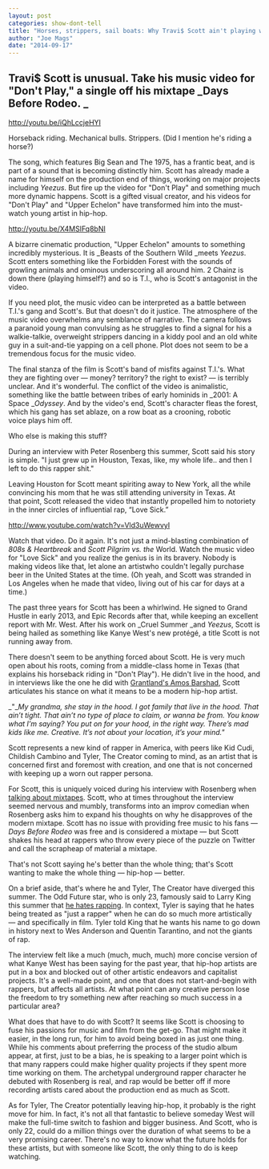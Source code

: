 ```yaml
---
layout: post
categories: show-dont-tell
title: "Horses, strippers, sail boats: Why Travi$ Scott ain't playing with these music videos."
author: "Joe Mags"
date: "2014-09-17"
---
```


## Travi$ Scott is unusual. Take his music video for "Don't Play," a single off his mixtape _Days Before Rodeo. _

http://youtu.be/iQhLccjeHYI

Horseback riding. Mechanical bulls. Strippers. (Did I mention he's riding a horse?)

The song, which features Big Sean and The 1975, has a frantic beat, and is part of a sound that is becoming distinctly him. Scott has already made a name for himself on the production end of things, working on major projects including _Yeezus_. But fire up the video for "Don't Play" and something much more dynamic happens. Scott is a gifted visual creator, and his videos for "Don't Play" and "Upper Echelon" have transformed him into the must-watch young artist in hip-hop.

http://youtu.be/X4MSlFq8bNI

A bizarre cinematic production, "Upper Echelon" amounts to something incredibly mysterious. It is _Beasts of the Southern Wild _meets _Yeezus_. Scott enters something like the Forbidden Forest with the sounds of growling animals and ominous underscoring all around him. 2 Chainz is down there (playing himself?) and so is T.I., who is Scott's antagonist in the video.

If you need plot, the music video can be interpreted as a battle between T.I.'s gang and Scott's. But that doesn't do it justice. The atmosphere of the music video overwhelms any semblance of narrative. The camera follows a paranoid young man convulsing as he struggles to find a signal for his a walkie-talkie, overweight strippers dancing in a kiddy pool and an old white guy in a suit-and-tie yapping on a cell phone. Plot does not seem to be a tremendous focus for the music video.

The final stanza of the film is Scott's band of misfits against T.I.'s. What they are fighting over — money? territory? the right to exist? — is terribly unclear. And it's wonderful. The conflict of the video is animalistic, something like the battle between tribes of early hominids in _2001: A Space __Odyssey_. And by the video's end, Scott's character fleas the forest, which his gang has set ablaze, on a row boat as a crooning, robotic voice plays him off.

Who else is making this stuff?

During an interview with Peter Rosenberg this summer, Scott said his story is simple. "I just grew up in Houston, Texas, like, my whole life.. and then I left to do this rapper shit."

Leaving Houston for Scott meant spiriting away to New York, all the while convincing his mom that he was still attending university in Texas. At that point, Scott released the video that instantly propelled him to notoriety in the inner circles of influential rap, “Love Sick.”

http://www.youtube.com/watch?v=Vld3uWewvyI

Watch that video. Do it again. It's not just a mind-blasting combination of _808s & Heartbreak_ and _Scott Pilgrim vs. the_ World. Watch the music video for "Love Sick" and you realize the genius is in its bravery. Nobody is making videos like that, let alone an artistwho couldn't legally purchase beer in the United States at the time. (Oh yeah, and Scott was stranded in Los Angeles when he made that video, living out of his car for days at a time.)

The past three years for Scott has been a whirlwind. He signed to Grand Hustle in early 2013, and Epic Records after that, while keeping an excellent report with Mr. West. After his work on _Cruel Summer _and _Yeezus_, Scott is being hailed as something like Kanye West's new protégé, a title Scott is not running away from.

There doesn't seem to be anything forced about Scott. He is very much open about his roots, coming from a middle-class home in Texas (that explains his horseback riding in "Don't Play"). He didn't live in the hood, and in interviews like the one he did with [Grantland's Amos Barshad](http://grantland.com/hollywood-prospectus/travis-scott-kanye-west-days-before-rodeo-yeezus/), Scott articulates his stance on what it means to be a modern hip-hop artist.

_"__My grandma, she stay in the hood. I got family that live in the hood. That ain’t tight. That ain’t no type of place to claim, or wanna be from. You know what I’m saying? You put on for your hood, in the right way. There’s mad kids like me. Creative. It’s not about your location, it’s your mind."_

Scott represents a new kind of rapper in America, with peers like Kid Cudi, Childish Cambino and Tyler, The Creator coming to mind, as an artist that is concerned first and foremost with creation, and one that is not concerned with keeping up a worn out rapper persona.

For Scott, this is uniquely voiced during his interview with Rosenberg when [talking about mixtapes](http://youtu.be/c1NIvCx6HFw?t=24m45s). Scott, who at times throughout the interview seemed nervous and mumbly, transforms into an improv comedian when Rosenberg asks him to expand his thoughts on why he disapproves of the modern mixtape. Scott has no issue with providing free music to his fans — _Days Before Rodeo_ was free and is considered a mixtape — but Scott shakes his head at rappers who throw every piece of the puzzle on Twitter and call the scrapheap of material a mixtape.

That's not Scott saying he's better than the whole thing; that's Scott wanting to make the whole thing — hip-hop — better.

On a brief aside, that's where he and Tyler, The Creator have diverged this summer. The Odd Future star, who is only 23, famously said to Larry King this summer that [he hates rapping](http://www.xxlmag.com/news/2014/06/tyler-the-creator-does-not-want-to-rap/). In context, Tyler is saying that he hates being treated as "just a rapper" when he can do so much more artistically — and specifically in film. Tyler told King that he wants his name to go down in history next to Wes Anderson and Quentin Tarantino, and not the giants of rap.

The interview felt like a much (much, much, much) more concise version of what Kanye West has been saying for the past year, that hip-hop artists are put in a box and blocked out of other artistic endeavors and capitalist projects. It's a well-made point, and one that does not start-and-begin with rappers, but affects all artists. At what point can any creative person lose the freedom to try something new after reaching so much success in a particular area?

What does that have to do with Scott? It seems like Scott is choosing to fuse his passions for music and film from the get-go. That might make it easier, in the long run, for him to avoid being boxed in as just one thing. While his comments about preferring the process of the studio album appear, at first, just to be a bias, he is speaking to a larger point which is that many rappers could make higher quality projects if they spent more time working on them. The archetypal underground rapper character he debuted with Rosenberg is real, and rap would be better off if more recording artists cared about the production end as much as Scott.

As for Tyler, The Creator potentially leaving hip-hop, it probably is the right move for him. In fact, it's not all that fantastic to believe someday West will make the full-time switch to fashion and bigger business. And Scott, who is only 22, could do a million things over the duration of what seems to be a very promising career. There's no way to know what the future holds for these artists, but with someone like Scott, the only thing to do is keep watching.


